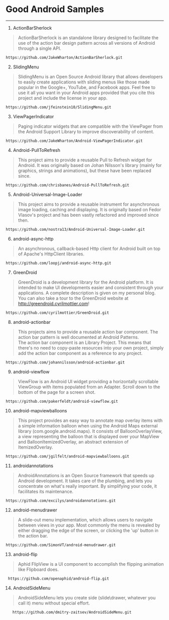 # Good Android Samples  

---   
   
1. ActionBarSherlock   
> ActionBarSherlock is an standalone library designed to facilitate the use of the action bar design pattern across all versions of Android through a single API.
   
   ```   
  https://github.com/JakeWharton/ActionBarSherlock.git   
   ```   
   
2. SlidingMenu   
> SlidingMenu is an Open Source Android library that allows developers to easily create applications with sliding menus like those made popular in the Google+, YouTube, and Facebook apps. Feel free to use it all you want in your Android apps provided that you cite this project and include the license in your app.   
     
   ```
   https://github.com/jfeinstein10/SlidingMenu.git   
   ```   
   
3. ViewPagerIndicator   
> Paging indicator widgets that are compatible with the ViewPager from the Android Support Library to improve discoverability of content.   
   
   ```   
   https://github.com/JakeWharton/Android-ViewPagerIndicator.git   
   ```   
   
4. Android-PullToRefresh   
> This project aims to provide a reusable Pull to Refresh widget for Android. It was originally based on Johan Nilsson's library (mainly for graphics, strings and animations), but these have been replaced since.   
   
   ```
   https://github.com/chrisbanes/Android-PullToRefresh.git   
   ```   
   
5. Android-Universal-Image-Loader   
> This project aims to provide a reusable instrument for asynchronous image loading, caching and displaying. It is originally based on Fedor Vlasov's project and has been vastly refactored and improved since then.   
     
   ```
   https://github.com/nostra13/Android-Universal-Image-Loader.git   
   ```
   
6. android-async-http
> An asynchronous, callback-based Http client for Android built on top of Apache's HttpClient libraries.   
  
   ``` 
   https://github.com/loopj/android-async-http.git
   ```   
   
7. GreenDroid   
> GreenDroid is a development library for the Android platform. It is intended to make UI developments easier and consistent through your applications. A complete description is given on my personal blog. You can also take a tour to the GreenDroid website at http://greendroid.cyrilmottier.com!   
   
   ```   
   https://github.com/cyrilmottier/GreenDroid.git   
   ```   
   
8. android-actionbar   
> This projects aims to provide a reusable action bar component. The action bar pattern is well documented at Android Patterns.   
   The action bar component is an Library Project. This means that there's no need to copy-paste resources into your own project, simply add the action bar component as a reference to any project.   
   
   ``` 
   https://github.com/johannilsson/android-actionbar.git   
   ```   
   
9. android-viewflow   
>  ViewFlow is an Android UI widget providing a horizontally scrollable ViewGroup with items populated from an Adapter. Scroll down to the bottom of the page for a screen shot.   
   
   ```
   https://github.com/pakerfeldt/android-viewflow.git   
   ```
   
10. android-mapviewballoons   
> This project provides an easy way to annotate map overlay items with a simple information balloon when using the Android Maps external library (com.google.android.maps). It consists of BalloonOverlayView, a view representing the balloon that is displayed over your MapView and BalloonItemizedOverlay, an abstract extension of ItemizedOverlay.   
   
   ```   
   https://github.com/jgilfelt/android-mapviewballoons.git
   ```   
   
11. androidannotations   
> AndroidAnnotations is an Open Source framework that speeds up Android development. It takes care of the plumbing, and lets you concentrate on what's really important. By simplifying your code, it facilitates its maintenance.   
   
   ```   
   https://github.com/excilys/androidannotations.git   
   ```   
   
12. android-menudrawer   
> A slide-out menu implementation, which allows users to navigate between views in your app. Most commonly the menu is revealed by either dragging the edge of the screen, or clicking the 'up' button in the action bar.   
   
   ```   
   https://github.com/SimonVT/android-menudrawer.git   
   ```   
   
13. android-flip   
> Aphid FlipView is a UI component to accomplish the flipping animation like Flipboard does.   
   
   ```   
    https://github.com/openaphid/android-flip.git   
   ```   
   
14. AndroidSideMenu   
> AndroidSideMenu lets you create side (slide\drawer, whatever you call it) menu without special effort.  
   
   ```
      https://github.com/dmitry-zaitsev/AndroidSideMenu.git  
   ```   



